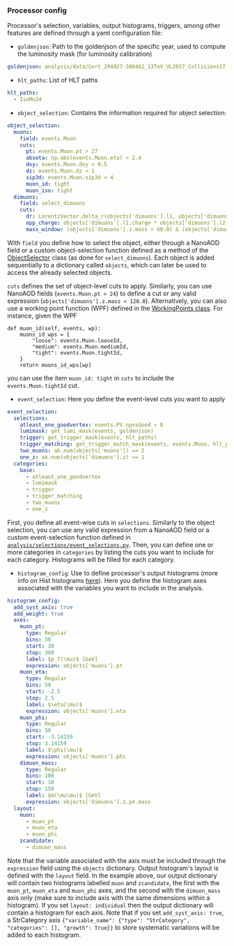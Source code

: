 ### Processor config

Processor's selection, variables, output histograms, triggers, among other features are defined through a yaml configuration file:

* `goldenjson`: Path to the goldenjson of the specific year, used to compute the luminosity mask (for luminosity calibration)
```yaml
goldenjson: analysis/data/Cert_294927-306462_13TeV_UL2017_Collisions17_GoldenJSON.txt
```
* `hlt_paths`: List of HLT paths 
```yaml
hlt_paths:
  - IsoMu24
```
* `object_selection`: Contains the information required for object selection:
```yaml
object_selection:
  muons:
    field: events.Muon
    cuts:
      pt: events.Muon.pt > 27
      abseta: np.abs(events.Muon.eta) < 2.4
      dxy: events.Muon.dxy < 0.5
      dz: events.Muon.dz < 1
      sip3d: events.Muon.sip3d < 4
      muon_id: tight
      muon_iso: tight
  dimuons:
    field: select_dimuons
    cuts:
      dr: LorentzVector.delta_r(objects['dimuons'].l1, objects['dimuons'].l2) > 0.02
      opp_charge: objects['dimuons'].l1.charge * objects['dimuons'].l2.charge < 0
      mass_window: (objects['dimuons'].z.mass > 60.0) & (objects['dimuons'].z.mass < 120.0)
```
With `field` you define how to select the object, either through a NanoAOD field or a custom object-selection function defined as a method of the [ObjectSelector](https://github.com/deoache/susy_vbf/blob/main/analysis/selections/object_selections.py) class (as done for `select_dimuons`). Each object is added sequentially to a dictionary called `objects`, which can later be used to access the already selected objects.

`cuts` defines the set of object-level cuts to apply. Similarly, you can use NanoAOD fields (`events.Muon.pt > 24`) to define a cut or any valid expression (`objects['dimuons'].z.mass < 120.0`). Alternatively, you can also use a working point function (WPF) defined in the [WorkingPoints class](https://github.com/deoache/susy_vbf/blob/main/analysis/working_points/working_points.py). For instance, given the WPF
```
def muon_id(self, events, wp):
    muons_id_wps = {
        "loose": events.Muon.looseId,
        "medium": events.Muon.mediumId,
        "tight": events.Muon.tightId,
    }
    return muons_id_wps[wp]
```
you can use the item `muon_id: tight` in `cuts` to include the `events.Muon.tightId` cut.

* `event_selection`: Here you define the event-level cuts you want to apply
```yaml
event_selection:
  selections:
    atleast_one_goodvertex: events.PV.npvsGood > 0
    lumimask: get_lumi_mask(events, goldenjson)
    trigger: get_trigger_mask(events, hlt_paths)
    trigger_matching: get_trigger_match_mask(events, events.Muon, hlt_paths)
    two_muons: ak.num(objects['muons']) == 2
    one_z: ak.num(objects['dimuons'].z) == 1
  categories:
    base:
      - atleast_one_goodvertex
      - lumimask
      - trigger
      - trigger_matching
      - two_muons
      - one_z
```
First, you define all event-wise cuts in `selections`. Similarly to the object selection, you can use any valid expression from a NanoAOD field or a custom event-selection function defined in [`analysis/selections/event_selections.py`](https://github.com/deoache/susy_vbf/blob/main/analysis/selections/event_selections.py). Then, you can define one or more categories in `categories` by listing the cuts you want to include for each category. Histograms will be filled for each category.
* `histogram_config`: Use to define processor's output histograms (more info on Hist histograms [here](https://hist.readthedocs.io/en/latest/)). Here you define the histogram axes associated with the variables you want to include in the analysis. 
```yaml
histogram_config:
  add_syst_axis: true
  add_weight: true
  axes:
    muon_pt:
      type: Regular
      bins: 50
      start: 30
      stop: 300
      label: $p_T(\mu)$ [GeV]
      expression: objects['muons'].pt
    muon_eta:
      type: Regular
      bins: 50
      start: -2.5
      stop: 2.5
      label: $\eta(\mu)$
      expression: objects['muons'].eta
    muon_phi:
      type: Regular
      bins: 50
      start: -3.14159
      stop: 3.14159
      label: $\phi(\mu)$
      expression: objects['muons'].phi
    dimuon_mass:
      type: Regular
      bins: 100
      start: 10
      stop: 150
      label: $m(\mu\mu)$ [GeV]
      expression: objects['dimuons'].z.p4.mass
  layout:
    muon:
      - muon_pt
      - muon_eta
      - muon_phi
    zcandidate:
      - dimuon_mass
```
Note that the variable associated with the axis must be included through the `expression` field using the `objects` dictionary. Output histogram's layout is defined with the `layout` field. In the example above, our output dictionary will contain two histograms labelled `muon` and `zcandidate`, the first with the `muon_pt`, `muon_eta` and `muon_phi` axes, and the second with the `dimuon_mass` axis only (make sure to include axis with the same dimensions within a histogram). If you set `layout: individual` then the output dictionary will contain a histogram for each axis. Note that if you set `add_syst_axis: true`, a StrCategory axis `{"variable_name": {"type": "StrCategory", "categories": [], "growth": True}}` to store systematic variations will be added to each histogram.